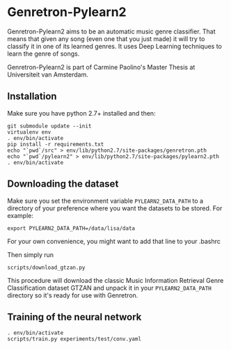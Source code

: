 Genretron-Pylearn2
==================

Genretron-Pylearn2 aims to be an automatic music genre classifier. That means that given any song (even one that you just made) it will try to classify it in one of its learned genres. It uses Deep Learning techniques to learn the genre of songs.

Genretron-Pylearn2 is part of Carmine Paolino's Master Thesis at Universiteit van Amsterdam.

Installation
------------

Make sure you have python 2.7+ installed and then:

	git submodule update --init
	virtualenv env
	. env/bin/activate
    pip install -r requirements.txt
    echo "`pwd`/src" > env/lib/python2.7/site-packages/genretron.pth
    echo "`pwd`/pylearn2" > env/lib/python2.7/site-packages/pylearn2.pth
    . env/bin/activate

Downloading the dataset
-----------------------

Make sure you set the environment variable `PYLEARN2_DATA_PATH` to a directory of your preference where you want the datasets to be stored. For example:

    export PYLEARN2_DATA_PATH=/data/lisa/data

For your own convenience, you might want to add that line to your .bashrc

Then simply run

    scripts/download_gtzan.py

This procedure will download the classic Music Information Retrieval Genre Classification dataset GTZAN and unpack it in your `PYLEARN2_DATA_PATH` directory so it's ready for use with Genretron.

Training of the neural network
------------------------------

	. env/bin/activate
    scripts/train.py experiments/test/conv.yaml
